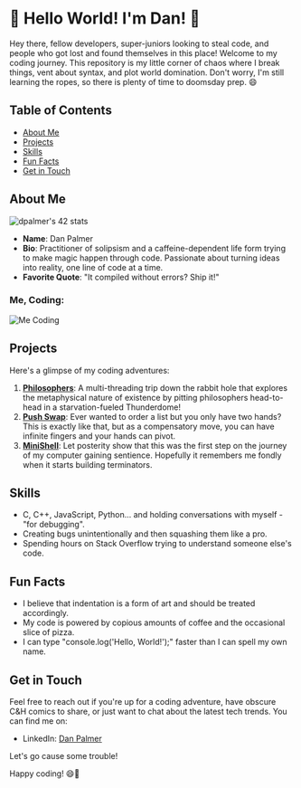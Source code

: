 # 🌟 Hello World! I'm Dan! 🌟

Hey there, fellow developers, super-juniors looking to steal code, and people who got lost and found themselves in this place! Welcome to my coding journey. This repository is my little corner of chaos where I break things, vent about syntax, and plot world domination. Don't worry, I'm still learning the ropes, so there is plenty of time to doomsday prep. 😄

## Table of Contents

- [About Me](#about-me)
- [Projects](#projects)
- [Skills](#skills)
- [Fun Facts](#fun-facts)
- [Get in Touch](#get-in-touch)

## About Me

![dpalmer's 42 stats](https://badge42.vercel.app/api/v2/cli5pb141011308mh1fmi5qrq/stats?cursusId=21&coalitionId=271)

- **Name**: Dan Palmer
- **Bio**: Practitioner of solipsism and a caffeine-dependent life form trying to make magic happen through code. Passionate about turning ideas into reality, one line of code at a time.
- **Favorite Quote**: "It compiled without errors? Ship it!"

### Me, Coding:
![Me Coding](https://media.giphy.com/media/13HgwGsXF0aiGY/giphy.gif)

## Projects

Here's a glimpse of my coding adventures:

1. [**Philosophers**](https://github.com/forbidden-arts/philosophers): A multi-threading trip down the rabbit hole that explores the metaphysical nature of existence by pitting philosophers head-to-head in a starvation-fueled Thunderdome!
2. [**Push Swap**](https://github.com/forbidden-arts/push_swap): Ever wanted to order a list but you only have two hands? This is exactly like that, but as a compensatory move, you can have infinite fingers and your hands can pivot.
3. [**MiniShell**](https://github.com/forbidden-arts/minishell): Let posterity show that this was the first step on the journey of my computer gaining sentience. Hopefully it remembers me fondly when it starts building terminators.

## Skills

- C, C++, JavaScript, Python... and holding conversations with myself - "for debugging".
- Creating bugs unintentionally and then squashing them like a pro.
- Spending hours on Stack Overflow trying to understand someone else's code.

## Fun Facts

- I believe that indentation is a form of art and should be treated accordingly.
- My code is powered by copious amounts of coffee and the occasional slice of pizza.
- I can type "console.log('Hello, World!');" faster than I can spell my own name.

## Get in Touch

Feel free to reach out if you're up for a coding adventure, have obscure C&H comics to share, or just want to chat about the latest tech trends. You can find me on:

- LinkedIn: [Dan Palmer](https://www.linkedin.com/in/danieljpalmer/)

Let's go cause some trouble!

Happy coding! 😄🚀
